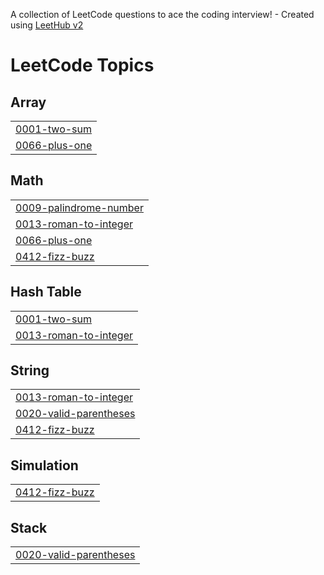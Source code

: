 A collection of LeetCode questions to ace the coding interview! - Created using [LeetHub v2](https://github.com/arunbhardwaj/LeetHub-2.0)
<!---LeetCode Topics Start-->
# LeetCode Topics
## Array
|  |
| ------- |
| [0001-two-sum](https://github.com/marina-habib/LeetHub_Problem/tree/master/0001-two-sum) |
| [0066-plus-one](https://github.com/marina-habib/LeetHub_Problem/tree/master/0066-plus-one) |
## Math
|  |
| ------- |
| [0009-palindrome-number](https://github.com/marina-habib/LeetHub_Problem/tree/master/0009-palindrome-number) |
| [0013-roman-to-integer](https://github.com/marina-habib/LeetHub_Problem/tree/master/0013-roman-to-integer) |
| [0066-plus-one](https://github.com/marina-habib/LeetHub_Problem/tree/master/0066-plus-one) |
| [0412-fizz-buzz](https://github.com/marina-habib/LeetHub_Problem/tree/master/0412-fizz-buzz) |
## Hash Table
|  |
| ------- |
| [0001-two-sum](https://github.com/marina-habib/LeetHub_Problem/tree/master/0001-two-sum) |
| [0013-roman-to-integer](https://github.com/marina-habib/LeetHub_Problem/tree/master/0013-roman-to-integer) |
## String
|  |
| ------- |
| [0013-roman-to-integer](https://github.com/marina-habib/LeetHub_Problem/tree/master/0013-roman-to-integer) |
| [0020-valid-parentheses](https://github.com/marina-habib/LeetHub_Problem/tree/master/0020-valid-parentheses) |
| [0412-fizz-buzz](https://github.com/marina-habib/LeetHub_Problem/tree/master/0412-fizz-buzz) |
## Simulation
|  |
| ------- |
| [0412-fizz-buzz](https://github.com/marina-habib/LeetHub_Problem/tree/master/0412-fizz-buzz) |
## Stack
|  |
| ------- |
| [0020-valid-parentheses](https://github.com/marina-habib/LeetHub_Problem/tree/master/0020-valid-parentheses) |
<!---LeetCode Topics End-->